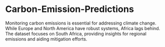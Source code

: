 # Carbon-Emission-Predictions
Monitoring carbon emissions is essential for addressing climate change. While Europe and North America have robust systems, Africa lags behind. The dataset focuses on South Africa, providing insights for regional emissions and aiding mitigation efforts.
